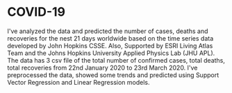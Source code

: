 # COVID-19
I've analyzed the data and predicted the number of cases, deaths and recoveries for the nest 21 days worldwide based on the time series 
data developed by John Hopkins CSSE. Also, Supported by ESRI Living Atlas Team and the Johns Hopkins University Applied Physics Lab (JHU APL).
The data has 3 csv file of the total number of confirmed cases, total deaths, total recoveries from 22nd January 2020 to 23rd March 2020.
I've preprocessed the data, showed some trends and predicted using Support Vector Regression and Linear Regression models.
